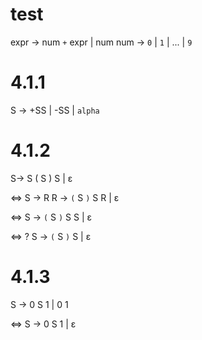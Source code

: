 # test
expr -> num `+` expr | num
num -> `0` | `1` | ... | `9`

# 4.1.1
S -> +SS | -SS | `alpha`

# 4.1.2
S-> S ( S ) S | ε

<=>
S -> R
R -> `(` S `)` S R | ε

<=>
S -> `(` S `)` S S | ε

<=> ?
S -> `(` S `)` S | ε

# 4.1.3

S -> 0 S 1 | 0 1

<=>
S -> 0 S 1 | ε
